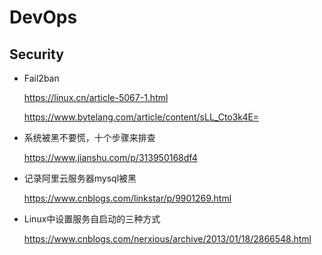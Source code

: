 # DevOps



## Security 

- Fail2ban 

  <https://linux.cn/article-5067-1.html> 

  <https://www.bytelang.com/article/content/sLL_Cto3k4E=> 

- 系统被黑不要慌，十个步骤来排查

  https://www.jianshu.com/p/313950168df4

- 记录阿里云服务器mysql被黑 

  https://www.cnblogs.com/linkstar/p/9901269.html

- Linux中设置服务自启动的三种方式

  https://www.cnblogs.com/nerxious/archive/2013/01/18/2866548.html

 